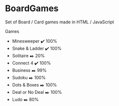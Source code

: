 # BoardGames
Set of Board / Card games made in HTML / JavaScript

Games
- Minesweeper :heavy_check_mark: 100% 
- Snake & Ladder :heavy_check_mark: 100% 
- Solitaire :black_nib: 20% 
- Connect 4 :heavy_check_mark: 100% 
- Business :black_nib: 99% 
- Sudoku :black_nib: 100% 
- Dots & Boxes :black_nib: 100% 
- Deal or No Deal :black_nib: 100% 
- Ludo :black_nib: 80% 

